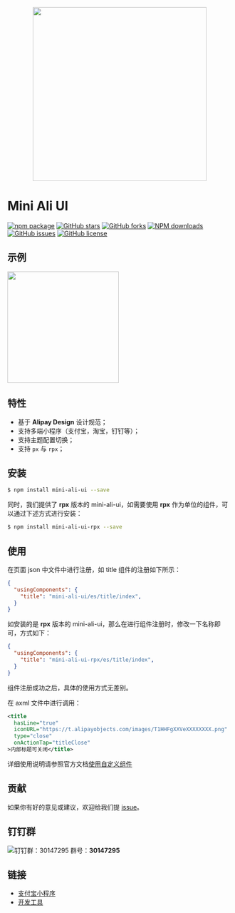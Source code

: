 <p align="center">
  <img width="390" src="https://gw.alipayobjects.com/mdn/rms_ce4c6f/afts/img/A*whN9RZGSym8AAAAAAAAAAABkARQnAQ">
</p>

# Mini Ali UI

[![npm package](https://img.shields.io/npm/v/mini-ali-ui.svg?style=flat-square)](https://www.npmjs.com/package/mini-ali-ui)
[![GitHub stars](https://img.shields.io/github/stars/Alibaba-mp/mini-ali-ui.svg)](https://github.com/Alibaba-mp/mini-ali-ui/stargazers)
[![GitHub forks](https://img.shields.io/github/forks/Alibaba-mp/mini-ali-ui.svg)](https://github.com/Alibaba-mp/mini-ali-ui/network/members)
[![NPM downloads](https://img.shields.io/npm/dm/mini-ali-ui.svg?style=flat-square)](https://www.npmjs.com/package/mini-ali-ui)
[![GitHub issues](https://img.shields.io/github/issues/Alibaba-mp/mini-ali-ui.svg)](https://github.com/Alibaba-mp/mini-ali-ui/issues)
[![GitHub license](https://img.shields.io/github/license/Alibaba-mp/mini-ali-ui.svg)](https://github.com/Alibaba-mp/mini-ali-ui/blob/master/LICENSE)

## 示例

<p align="left">
  <img width="250" src="https://gw.alipayobjects.com/mdn/miniProgram_mendian/afts/img/A*xXX3TqsZimMwfA5KoKInYQBjAQAAAQ/original">
</p>

## 特性

- 基于 **Alipay Design** 设计规范；
- 支持多端小程序（支付宝，淘宝，钉钉等）；
- 支持主题配置切换；
- 支持 `px` 与 `rpx`；

## 安装

```bash
$ npm install mini-ali-ui --save
```

同时，我们提供了 **rpx** 版本的 mini-ali-ui，如需要使用 **rpx** 作为单位的组件，可以通过下述方式进行安装：

```bash
$ npm install mini-ali-ui-rpx --save
```

## 使用

在页面 json 中文件中进行注册，如 title 组件的注册如下所示：

```json
{
  "usingComponents": {
    "title": "mini-ali-ui/es/title/index",
  }
}
```

如安装的是 **rpx** 版本的 mini-ali-ui，那么在进行组件注册时，修改一下名称即可，方式如下：

```json
{
  "usingComponents": {
    "title": "mini-ali-ui-rpx/es/title/index",
  }
}
```

组件注册成功之后，具体的使用方式无差别。

在 axml 文件中进行调用：
```xml
<title
  hasLine="true"
  iconURL="https://t.alipayobjects.com/images/T1HHFgXXVeXXXXXXXX.png"
  type="close"
  onActionTap="titleClose"
>内部标题可关闭</title>
```

详细使用说明请参照官方文档[使用自定义组件](https://docs.alipay.com/mini/framework/use-custom-component)

## 贡献

如果你有好的意见或建议，欢迎给我们提 [issue](https://github.com/Alibaba-mp/mini-ali-ui/issues)。

## 钉钉群

![钉钉群：30147295](https://gw.alipayobjects.com/mdn/rms_ce4c6f/afts/img/A*qP-BRLk3wvYAAAAAAAAAAABkARQnAQ) 群号：**30147295**

## 链接
- [支付宝小程序](https://mini.open.alipay.com/channel/miniIndex.htm)
- [开发工具](https://docs.alipay.com/mini/ide/overview)
